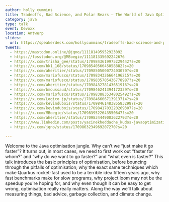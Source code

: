 ```yaml
---
author: holly cummins
title: Tradeoffs, Bad Science, and Polar Bears – The World of Java Optimisation
category: java
type: talk
event: Devoxx
location: Antwerp
slides:
  url: https://speakerdeck.com/hollycummins/tradeoffs-bad-science-and-polar-bears-the-world-of-java-optimisation-9d47f27b-0aa7-4973-bc62-74d5e9497eeb
tweets:
  - https://mastodon.online/@jqno/111181495952923092
  - https://fosstodon.org/@MBoegie/111181335692242676
  - https://x.com/trisha_gee/status/1709843619975229442?s=20
  - https://x.com/bk1_168/status/1709854056645058882?s=20
  - https://x.com/aheritier/status/1709850500072403070?s=20
  - https://x.com/mariofusco/status/1709834326664196215?s=20
  - https://x.com/mariofusco/status/1709835705436778987?s=20
  - https://x.com/aheritier/status/1709843278143651916?s=20
  - https://x.com/bmoussaud/status/1709846241394172339?s=20
  - https://x.com/mariofusco/status/1709838835348025492?s=20
  - https://x.com/Logico_jp/status/1709846606713913714?s=20
  - https://x.com/kevindubois/status/1709846148385583298?s=20
  - https://x.com/kevindubois/status/1709841703220269307?s=20
  - https://x.com/MBoegie/status/1709839522643550647?s=20
  - https://x.com/aheritier/status/1709834449003622793?s=20
  - https://www.linkedin.com/posts/yacinekheddache_kudos-javaoptimization-community-activity-7115630829199863808-DmPn
  - https://x.com/jqno/status/1709863234969207270?s=20

---
```


Welcome to the Java optimisation jungle. Why can’t we “just make it go faster”? It turns out, in most cases, we need to first work out “faster for whom?” and “why do we want to go faster?” and “what even is faster?” This talk introduces the basic principles of optimisation, before bouncing through the pitfalls of optimisation; why the exact same techniques which make Quarkus rocket-fast used to be a terrible idea fifteen years ago, why fast benchmarks make for slow programs, why project loom may not be the speedup you're hoping for, and why even though it can be easy to get wrong, optimisation really really matters. Along the way we’ll talk about measuring things, bad advice, garbage collection, and climate change.